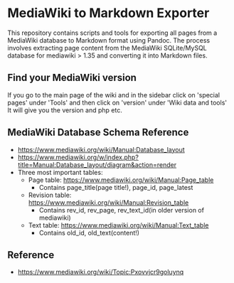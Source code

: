 # MediaWiki to Markdown Exporter
This repository contains scripts and tools for exporting all pages from a MediaWiki database to Markdown format using Pandoc. The process involves extracting page content from the MediaWiki SQLite/MySQL database for mediawiki > 1.35 and converting it into Markdown files.

## Find your MediaWiki version
If you go to the main page of the wiki and in the sidebar click on 'special pages' under 'Tools' and then click on 'version' under 'Wiki data and tools' It will give you the version and php etc.

## MediaWiki Database Schema Reference
* https://www.mediawiki.org/wiki/Manual:Database_layout
* https://www.mediawiki.org/w/index.php?title=Manual:Database_layout/diagram&action=render
* Three most important tables:
  * Page table: https://www.mediawiki.org/wiki/Manual:Page_table
    * Contains page_title(page title!), page_id, page_latest
  * Revision table: https://www.mediawiki.org/wiki/Manual:Revision_table
    * Contains rev_id, rev_page, rev_text_id(in older version of mediawiki)
  * Text table: https://www.mediawiki.org/wiki/Manual:Text_table
    * Contains old_id, old_text(content!)
## Reference
* https://www.mediawiki.org/wiki/Topic:Pxovvjcr9goluynq
